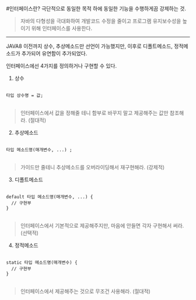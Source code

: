 #인터페이스란? 
극단적으로 동일한 목적 하에 동일한 기능을 수행하게끔 강제하는 것.
> 자바의 다형성을 극대화하여 개발코드 수정을 줄이고 프로그램 유지보수성을 높이기 위해 인터페이스를 사용한다.

------------

JAVA8 이전까지 상수, 추상메소드만 선언이 가능했지만, 이후로 디폴트메소드, 정적메소드가 추가되어 유연함이 추가되었다.

인터페이스에선 4가지를 정의하거나 구현할 수 있다.

1. 상수
<pre>
<code>
타입 상수명 = 값;
</code>
</pre>
> 인터페이스에서 값을 정해줄 테니 함부로 바꾸지 말고 제공해주는 값만 참조해라. (절대적)


2. 추상메소드
<pre>
<code>
타입 메소드명(매개변수, ...) ;
</code>
</pre>
> 가이드만 줄테니 추상메소드를 오버라이딩해서 재구현해라. (강제적)


3. 디폴트메소드
<pre>
<code>
default 타입 메소드명(매개변수, ...) {
  // 구현부
}
</code>
</pre>
> 인터페이스에서 기본적으로 제공해주지만, 마음에 안들면 각자 구현해서 써라. (선택적)


4. 정적메소드
<pre>
<code>
static 타입 메소드명(매개변수) {
  // 구현부
}
</code>
</pre>
> 인터페이스에서 제공해주는 것으로 무조건 사용해라. (절대적)
